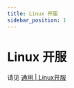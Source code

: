 ```yaml
---
title: Linux 开服
sidebar_position: 1
---
```


# Linux 开服

请见 [通用 | Linux开服](https://nitwikit.yizhan.wiki/Sundry/Advance/Linux)
